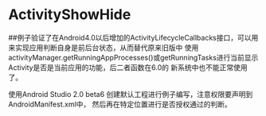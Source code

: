 # ActivityShowHide

##例子验证了在Android4.0以后增加的ActivityLifecycleCallbacks接口，可以用来实现应用判断自身是前后台状态，从而替代原来旧版中
使用activityManager.getRunningAppProcesses()或getRunningTasks进行当前显示Activity是否是当前应用的功能，后二者函数在6.0的
新系统中也不能正常使用了。

使用Android Studio 2.0 beta6 创建默认工程进行例子编写，注意权限要声明到AndroidManifest.xml中，
然后再在特定位置进行是否授权通过的判断。
